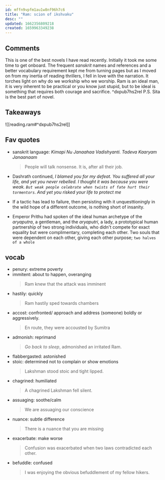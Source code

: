 ```yaml
---
id: mffn9vpfm1au1w8nf96h7c6
title: "Ram: scion of ikshvaku"
desc: ""
updated: 1662356809218
created: 1659963349238
---
```


## Comments

This is one of the best novels I have read recently. Initially it took me some time to get onboard. The frequent _sanskrit_ names and references and a better vocabulary requirement kept me from turning pages but as I moved on from my inertia of reading thrillers, I fell in love with the narration. It torches light on why do we workship who we worship. Ram is an ideal man, it is very inherent to be practical or you know just stupid, but to be ideal is something that requires both courage and sacrifice. ^dxpub7hs2rel
P.S. Sita is the best part of novel.

## Takeaways

![[reading.ram#^dxpub7hs2rel]]

## Fav quotes

- sanskrit language: _Kimapi Nu Janaahaa Vadishyanti. Tadeva Kaaryam Janaanaam_

  > People will talk nonsense. It is, after all their job.

- Dashrath continued, _I blamed you for my defeat. You suffered all your life, and yet you never rebelled. I thought it was because you were weak. `But weak people celebrate when twists of fate hurt their tormentors`. And yet you risked your life to protect me_

- If a tactic has lead to failure, then persisting with it unquesttioningly in the wild hope of a different outcome, is nothing short of insanity.

- Emperor Prithu had spoken of the ideal human archetype of the _aryaputra_, a gentleman, and the _aryaputri_, a lady, a prototypical human partnership of two strong individuals, who didn't compete for exact equality but were complimentary, completing each other. Two souls that were dependent on each other, giving each other purpose; `two halves of a whole`

## vocab

- penury: extreme poverty
- immitent: about to happen, overanging
  > Ram knew that the attack was imminent
- hastily: quickly
  > Ram hastily sped towards chambers
- accost: confronted/ approach and address (someone) boldly or aggressively.
  > En route, they were accousted by Sumitra
- admonish: reprimand
  > _Go back to sleep_, admonished an irritated Ram.
- flabbergasted: astonished
- stoic: determined not to complain or show emotions
  > Lakshman stood stoic and tight lipped.
- chagrined: humiliated
  > A chagrined Lakshman fell silent.
- assuaging: soothe/calm
  > We are assuaging our conscience
- nuance: subtle difference
  > There is a nuance that you are missing
- exacerbate: make worse
  > Confusion was exacerbated when two laws contradicted each other.
- befuddle: confused
  > I was enjoying the obvious befuddlement of my fellow hikers.
